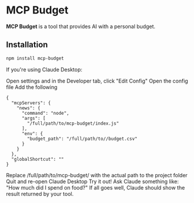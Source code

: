 # MCP Budget

**MCP Budget** is a tool that provides AI with a personal budget.

## Installation

```bash
npm install mcp-budget
```

If you're using Claude Desktop:

Open settings and in the Developer tab, click "Edit Config"
Open the config file
Add the following

```
{
  "mcpServers": {
    "news": {
      "command": "node",
      "args": [
        "/full/path/to/mcp-budget/index.js"
      ],
      "env": {
        "budget_path": "/full/path/to//budget.csv"
      }
    }
  },
  "globalShortcut": ""
}
```
Replace /full/path/to/mcp-budget/ with the actual path to the project folder
Quit and re-open Claude Desktop
Try it out! Ask Claude something like: "How much did I spend on food?"
If all goes well, Claude should show the result returned by your tool.

